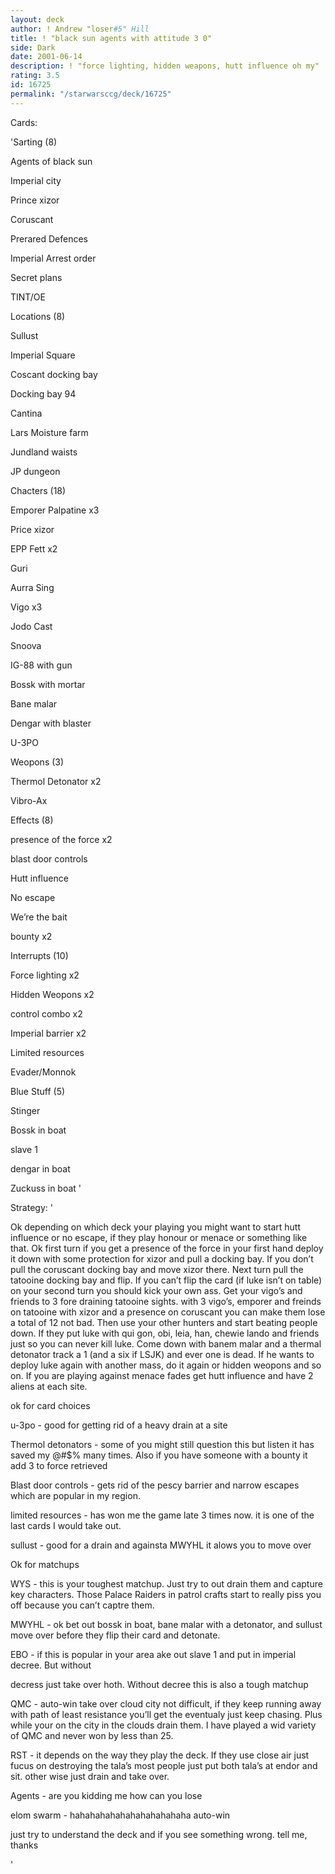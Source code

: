 ```yaml
---
layout: deck
author: ! Andrew "loser#5" Hill
title: ! "black sun agents with attitude 3 0"
side: Dark
date: 2001-06-14
description: ! "force lighting, hidden weapons, hutt influence oh my"
rating: 3.5
id: 16725
permalink: "/starwarsccg/deck/16725"
---
```

Cards: 

'Sarting (8)

Agents of black sun

Imperial city

Prince xizor

Coruscant

Prerared Defences

Imperial Arrest order

Secret plans

TINT/OE


Locations (8)

Sullust

Imperial Square

Coscant docking bay

Docking bay 94

Cantina

Lars Moisture farm

Jundland waists

JP dungeon


Chacters (18)

Emporer Palpatine x3

Price xizor

EPP Fett x2

Guri

Aurra Sing

Vigo x3

Jodo Cast

Snoova

IG-88 with gun

Bossk with mortar

Bane malar

Dengar with blaster 

U-3PO


Weopons (3)

Thermol Detonator x2

Vibro-Ax


Effects (8)

presence of the force x2

blast door controls

Hutt influence

No escape

We’re the bait

bounty x2


Interrupts (10)

Force lighting x2

Hidden Weopons x2

control combo x2

Imperial barrier x2

Limited resources

Evader/Monnok


Blue Stuff (5)

Stinger

Bossk in boat

slave 1

dengar in boat

Zuckuss in boat '

Strategy: '

Ok depending on which deck your playing you might want to start hutt influence or no escape, if they play honour or menace or something like that. Ok first turn if you get a presence of the force in your first hand  deploy it down with some protection for xizor and pull a docking bay. If you don’t pull the coruscant docking bay and move xizor there. Next turn pull the tatooine docking bay and flip. If you can’t flip the card (if luke isn’t on table) on your second turn you should kick your own ass. Get your vigo’s and friends to 3 fore draining tatooine sights. with 3 vigo’s, emporer and freinds on tatooine with xizor and a presence on coruscant you can make them lose a total of 12 not bad. Then use your other hunters and start beating people down. If they put luke with qui gon, obi, leia, han, chewie lando and friends just so you can never kill luke. Come down with banem malar and a thermal detonator track a 1 (and a six if LSJK) and ever one is dead. If he wants to deploy luke again with another mass, do it again or hidden weopons and so on. If you are playing against menace fades get hutt influence and have 2 aliens at each site.


ok for card choices

u-3po - good for getting rid of a heavy drain at a site


Thermol detonators - some of you might still question this but listen it has saved my @#$% many times. Also if you have someone with a bounty it add 3 to force retrieved


Blast door controls - gets rid of the pescy barrier and narrow escapes which are popular in my region.


limited resources - has won me the game late 3 times now. it is one of the last cards I would take out.


sullust - good for a drain and againsta MWYHL it alows you to move over


Ok for matchups


WYS - this is your toughest matchup. Just try to out drain them and capture key characters. Those Palace Raiders in patrol crafts start to really piss you off because you can’t captre them.


MWYHL - ok bet out bossk in boat, bane malar with a detonator, and sullust move over before they flip their card and detonate.


EBO -  if this is popular in your area ake out slave 1 and put in imperial decree. But without

decress just take over hoth. Without decree this is also a tough matchup


QMC - auto-win take over cloud city not difficult, if they keep running away with path of least resistance you’ll get the eventualy just keep chasing. Plus while your on the city in the clouds drain them. I have played a wid variety of QMC and never won by less than 25.


RST - it depends on the way they play the deck. If they use close air just fucus on destroying the tala’s most people just put both tala’s at endor and sit. other wise just drain and take over.


Agents - are you kidding me how can you lose


elom swarm - hahahahahahahahahahahaha auto-win


just try to understand the deck and if you see something wrong. tell me, thanks 


'
